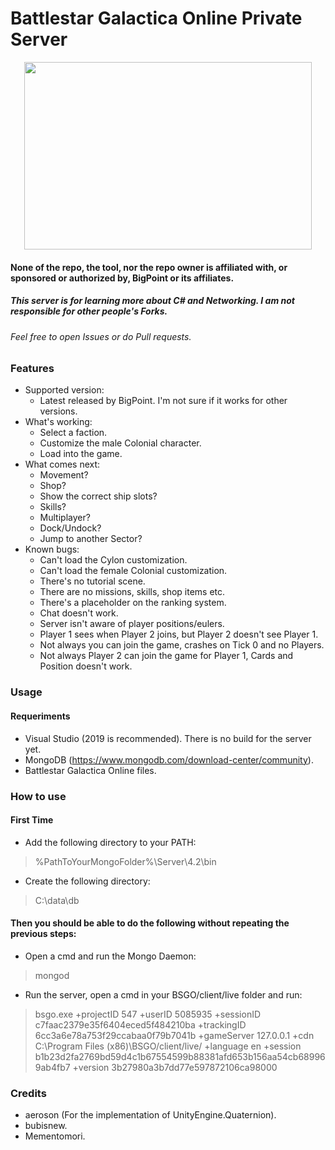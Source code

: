 # Battlestar Galactica Online Private Server

<p align="center">
  <img width="460" height="300" src="https://vignette.wikia.nocookie.net/bsgoguide/images/2/2f/BGO_Logo_Glow.png/revision/latest?cb=20140128015211">
</p>

#### None of the repo, the tool, nor the repo owner is affiliated with, or sponsored or authorized by, BigPoint or its affiliates.
##### This server is for learning more about C# and Networking. I am not responsible for other people's Forks.
###### Feel free to open Issues or do Pull requests.

### Features
- Supported version:
  - Latest released by BigPoint. I'm not sure if it works for other versions.
- What's working:
  - Select a faction.
  - Customize the male Colonial character.
  - Load into the game.
- What comes next:
  - Movement?
  - Shop?
  - Show the correct ship slots?
  - Skills?
  - Multiplayer?
  - Dock/Undock?
  - Jump to another Sector?
- Known bugs:
  - Can't load the Cylon customization.
  - Can't load the female Colonial customization.
  - There's no tutorial scene.
  - There are no missions, skills, shop items etc.
  - There's a placeholder on the ranking system.
  - Chat doesn't work.
  - Server isn't aware of player positions/eulers.
  - Player 1 sees when Player 2 joins, but Player 2 doesn't see Player 1.
  - Not always you can join the game, crashes on Tick 0 and no Players.
  - Not always Player 2 can join the game for Player 1, Cards and Position doesn't work.
  
### Usage

#### Requeriments
- Visual Studio (2019 is recommended). There is no build for the server yet.
- MongoDB (https://www.mongodb.com/download-center/community).
- Battlestar Galactica Online files.
  
### How to use
#### First Time
- Add the following directory to your PATH:
> %PathToYourMongoFolder%\Server\4.2\bin
- Create the following directory:
> C:\data\db

#### Then you should be able to do the following without repeating the previous steps:
- Open a cmd and run the Mongo Daemon:
> mongod
- Run the server, open a cmd in your BSGO/client/live folder and run:
> bsgo.exe +projectID 547 +userID 5085935 +sessionID c7faac2379e35f6404eced5f484210ba +trackingID 6cc3a6e78a753f29ccabaa0f79b7041b +gameServer 127.0.0.1 +cdn C:\Program Files (x86)\BSGO/client/live/ +language en +session b1b23d2fa2769bd59d4c1b67554599b88381afd653b156aa54cb689969ab4fb7 +version 3b27980a3b7dd77e597872106ca98000 

### Credits
- aeroson (For the implementation of UnityEngine.Quaternion).
- bubisnew.
- Mementomori.

